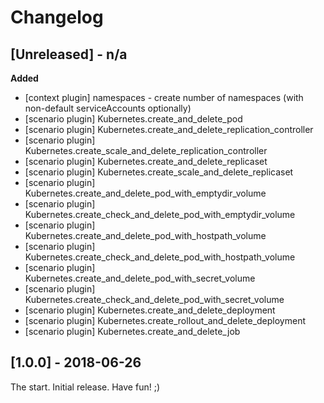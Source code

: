 # Changelog

<!-- 
  Changelogs are for humans, not machines. The end users of Rally project are
  human beings who care about what's is changing, why and how it affects them.
  Please leave these notes as much as possible human oriented.

  Each release can use the next sections:
   - **Added** for new features.
   - **Changed** for changes in existing functionality.
   - **Deprecated** for soon-to-be removed features/plugins.
   - **Removed** for now removed features/plugins.
   - **Fixed** for any bug fixes.

  Release notes for existing releases are MUTABLE! If there is something that
  was missed or can be improved, feel free to change it!
 
-->

## [Unreleased] - n/a

**Added**

* [context plugin] namespaces - create number of namespaces (with
  non-default serviceAccounts optionally)
* [scenario plugin] Kubernetes.create_and_delete_pod
* [scenario plugin] Kubernetes.create_and_delete_replication_controller
* [scenario plugin] Kubernetes.create_scale_and_delete_replication_controller
* [scenario plugin] Kubernetes.create_and_delete_replicaset
* [scenario plugin] Kubernetes.create_scale_and_delete_replicaset
* [scenario plugin] Kubernetes.create_and_delete_pod_with_emptydir_volume
* [scenario plugin] Kubernetes.create_check_and_delete_pod_with_emptydir_volume
* [scenario plugin] Kubernetes.create_and_delete_pod_with_hostpath_volume
* [scenario plugin] Kubernetes.create_check_and_delete_pod_with_hostpath_volume
* [scenario plugin] Kubernetes.create_and_delete_pod_with_secret_volume
* [scenario plugin] Kubernetes.create_check_and_delete_pod_with_secret_volume
* [scenario plugin] Kubernetes.create_and_delete_deployment
* [scenario plugin] Kubernetes.create_rollout_and_delete_deployment
* [scenario plugin] Kubernetes.create_and_delete_job

## [1.0.0] - 2018-06-26

The start. Initial release. Have fun! ;)
